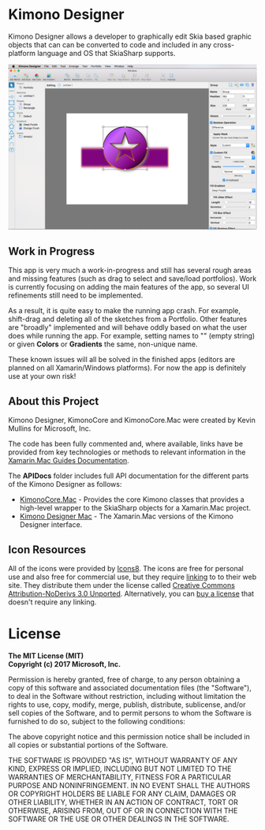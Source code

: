 Kimono Designer
============

Kimono Designer allows a developer to graphically edit Skia based graphic objects that can can be converted to code and included in any cross-platform language and OS that SkiaSharp supports.

![](Images/Intro01.png)

## Work in Progress

This app is very much a work-in-progress and still has several rough areas and missing features (such as drag to select and save/load portfolios). Work is currently focusing on adding the main features of the app, so several UI refinements still need to be implemented.

As a result, it is quite easy to make the running app crash. For example, shift-drag and deleting all of the sketches from a Portfolio. Other features are "broadly" implemented and will behave oddly based on what the user does while running the app. For example, setting names to "" (empty string) or given **Colors** or **Gradients** the same, non-unique name.

These known issues will all be solved in the finished apps (editors are planned on all Xamarin/Windows platforms). For now the app is definitely use at your own risk!

## About this Project

Kimono Designer, KimonoCore and KimonoCore.Mac were created by Kevin Mullins for Microsoft, Inc.

The code has been fully commented and, where available, links have be provided from key technologies or methods to relevant information in the [Xamarin.Mac Guides Documentation](https://developer.xamarin.com/guides/#mac).

The **APIDocs** folder includes full API documentation for the different parts of the Kimono Designer as follows:

- [KimonoCore.Mac](https://github.com/xamarin/KimonoDesigner/blob/master/APIDocs/Kimono.Mac/ReadMe.md) - Provides the core Kimono classes that provides a high-level wrapper to the SkiaSharp objects for a Xamarin.Mac project.
- [Kimono Designer Mac](https://github.com/xamarin/KimonoDesigner/blob/master/APIDocs/KimonoDesigner.mac/ReadMe.md) - The Xamarin.Mac versions of the Kimono Designer interface.


## Icon Resources

All of the icons were provided by [Icons8](https://icons8.com). The icons are free for personal use and also free for commercial use, but they require [linking](https://icons8.com/license/) to to their web site. They distribute them under the license called [Creative Commons Attribution-NoDerivs 3.0 Unported](https://creativecommons.org/licenses/by-nd/3.0/). Alternatively, you can [buy a license](https://icons8.com/paid-license-99/) that doesn't require any linking.

# License

**The MIT License (MIT)<br/>
Copyright (c) 2017 Microsoft, Inc.**

Permission is hereby granted, free of charge, to any person obtaining a 
copy of this software and associated documentation files (the "Software"), 
to deal in the Software without restriction, including without limitation 
the rights to use, copy, modify, merge, publish, distribute, sublicense, 
and/or sell copies of the Software, and to permit persons to whom the 
Software is furnished to do so, subject to the following conditions:

The above copyright notice and this permission notice shall be included 
in all copies or substantial portions of the Software.

THE SOFTWARE IS PROVIDED "AS IS", WITHOUT WARRANTY OF ANY KIND, EXPRESS 
OR IMPLIED, INCLUDING BUT NOT LIMITED TO THE WARRANTIES OF MERCHANTABILITY, 
FITNESS FOR A PARTICULAR PURPOSE AND NONINFRINGEMENT. IN NO EVENT SHALL 
THE AUTHORS OR COPYRIGHT HOLDERS BE LIABLE FOR ANY CLAIM, DAMAGES OR 
OTHER LIABILITY, WHETHER IN AN ACTION OF CONTRACT, TORT OR OTHERWISE, 
ARISING FROM, OUT OF OR IN CONNECTION WITH THE SOFTWARE OR THE USE OR 
OTHER DEALINGS IN THE SOFTWARE.